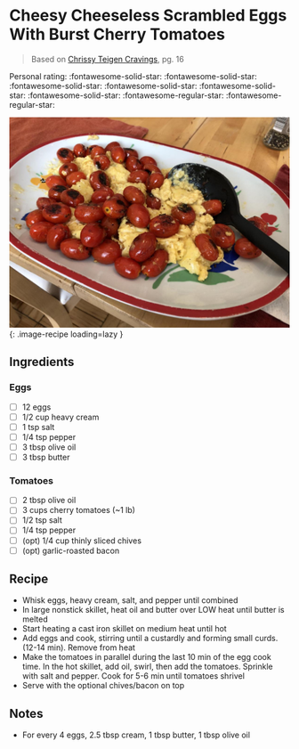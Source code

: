 <!-- Do not modify sections with "AUTO-*". They are updated by make.py -->

# Cheesy Cheeseless Scrambled Eggs With Burst Cherry Tomatoes

> Based on [Chrissy Teigen Cravings], pg. 16

  [Chrissy Teigen Cravings]: https://www.penguinrandomhouse.com/books/252973/cravings-by-chrissy-teigen-with-adeena-sussman/

<!-- rating=3; (User can specify rating on scale of 1-5) -->
<!-- AUTO-UserRating -->
Personal rating: :fontawesome-solid-star: :fontawesome-solid-star: :fontawesome-solid-star: :fontawesome-solid-star: :fontawesome-solid-star: :fontawesome-solid-star: :fontawesome-regular-star: :fontawesome-regular-star:
<!-- /AUTO-UserRating -->

<!-- name_image=cheesy_cheeseless_scrambled_eggs_with_burst_cherry_tomatoes.jpeg; (User can specify image name) -->
<!-- AUTO-Image -->
![cheesy_cheeseless_scrambled_eggs_with_burst_cherry_tomatoes.jpeg](./cheesy_cheeseless_scrambled_eggs_with_burst_cherry_tomatoes.jpeg){: .image-recipe loading=lazy }
<!-- /AUTO-Image -->

## Ingredients

### Eggs

* [ ] 12 eggs
* [ ] 1/2 cup heavy cream
* [ ] 1 tsp salt
* [ ] 1/4 tsp pepper
* [ ] 3 tbsp olive oil
* [ ] 3 tbsp butter

### Tomatoes

* [ ] 2 tbsp olive oil
* [ ] 3 cups cherry tomatoes (~1 lb)
* [ ] 1/2 tsp salt
* [ ] 1/4 tsp pepper
* [ ] (opt) 1/4 cup thinly sliced chives
* [ ] (opt) garlic-roasted bacon

## Recipe

* Whisk eggs, heavy cream, salt, and pepper until combined
* In large nonstick skillet, heat oil and butter over LOW heat until butter is melted
* Start heating a cast iron skillet on medium heat until hot
* Add eggs and cook, stirring until a custardly and forming small curds. (12-14 min). Remove from heat
* Make the tomatoes in parallel during the last 10 min of the egg cook time. In the hot skillet, add oil, swirl, then add the tomatoes. Sprinkle with salt and pepper. Cook for 5-6 min until tomatoes shrivel
* Serve with the optional chives/bacon on top

## Notes

* For every 4 eggs, 2.5 tbsp cream, 1 tbsp butter, 1 tbsp olive oil
